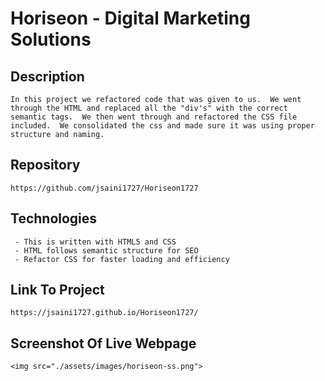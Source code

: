 
# Horiseon - Digital Marketing Solutions

## Description
```
In this project we refactored code that was given to us.  We went through the HTML and replaced all the "div's" with the correct semantic tags.  We then went through and refactored the CSS file included.  We consolidated the css and made sure it was using proper structure and naming.
```

## Repository
```
https://github.com/jsaini1727/Horiseon1727
```

## Technologies
```
 - This is written with HTML5 and CSS 
 - HTML follows semantic structure for SEO
 - Refactor CSS for faster loading and efficiency

```

## Link To Project
```
https://jsaini1727.github.io/Horiseon1727/
```

## Screenshot Of Live Webpage
```
<img src="./assets/images/horiseon-ss.png">
```